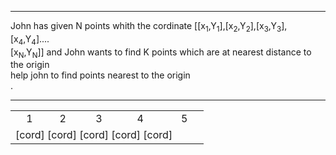 <hr>
John has given N points whith the cordinate [[x<sub>1</sub>,Y<sub>1</sub>],[x<sub>2</sub>,Y<sub>2</sub>],[x<sub>3</sub>,Y<sub>3</sub>],[x<sub>4</sub>,Y<sub>4</sub>]....<br>
[x<sub>N</sub>,Y<sub>N</sub>]] and John wants to find K points which are at nearest distance to the origin<br>
help john to find points nearest to the origin<br>
<table><tr><td>
       &nbsp;&nbsp;&nbsp; 1 &nbsp;&nbsp;&nbsp;&nbsp;&nbsp;&nbsp;
       &nbsp; 2 &nbsp;&nbsp;&nbsp;&nbsp;&nbsp;&nbsp;&nbsp;
       &nbsp; 3 &nbsp;&nbsp;&nbsp;&nbsp;&nbsp;&nbsp;&nbsp;
       &nbsp;&nbsp;&nbsp; 4 &nbsp;&nbsp;&nbsp;&nbsp;&nbsp;&nbsp;&nbsp;&nbsp;
       &nbsp;&nbsp;&nbsp; 5
       &nbsp;&nbsp;&nbsp;</td></tr>
       <tr><td>[cord] [cord] [cord] [cord] [cord] </td></tr>.
<hr>
